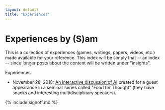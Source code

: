 ```yaml
---
layout: default
title: "Experiences"
---
```

# Experiences by (S)am
This is a collection of experiences (games, writings, papers, videos, etc.) made available for your reference. This index will be simply that -- an index -- since longer posts about the content will be written under "insights".

Experiences:
* November 28, 2018: [An interactive discussion of AI](./AI-Food-for-Thought/) created for a guest appearance in a seminar series called "Food for Thought" (they have snacks and interesting multidisciplinary speakers).

{% include signoff.md %}

